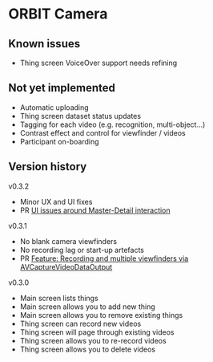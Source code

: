 # ORBIT Camera

## Known issues
- Thing screen VoiceOver support needs refining

## Not yet implemented
- Automatic uploading
- Thing screen dataset status updates
- Tagging for each video (e.g. recognition, multi-object...)
- Contrast effect and control for viewfinder / videos
- Participant on-boarding

## Version history

v0.3.2
- Minor UX and UI fixes
- PR [UI issues around Master-Detail interaction](https://github.com/tobyspark/ORBIT-Camera/pull/4)

v0.3.1
- No blank camera viewfinders
- No recording lag or start-up artefacts
- PR [Feature: Recording and multiple viewfinders via AVCaptureVideoDataOutput](https://github.com/tobyspark/ORBIT-Camera/pull/1)

v0.3.0
- Main screen lists things
- Main screen allows you to add new thing
- Main screen allows you to remove existing things
- Thing screen can record new videos
- Thing screen will page through existing videos
- Thing screen allows you to re-record videos
- Thing screen allows you to delete videos



